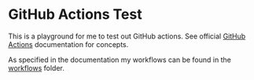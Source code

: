 # GitHub Actions Test

This is a playground for me to test out GitHub actions. See official [GitHub Actions](https://docs.github.com/en/actions) documentation for concepts.

As specified in the documentation my workflows can be found in the [workflows](.github/workflows) folder.

